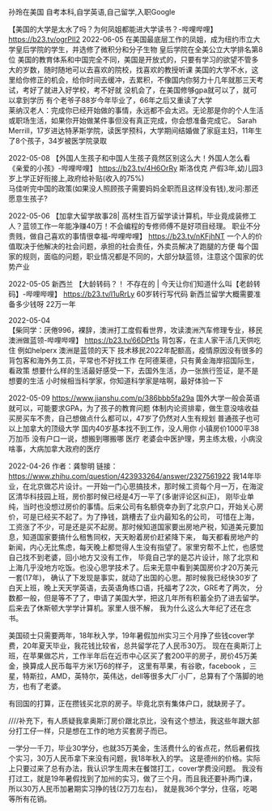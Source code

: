 
孙玲在美国
自考本科,自学英语,自己留学,入职Google

【美国的大学是太水了吗？为何凤姐都能进大学读书？-哔哩哔哩】 https://b23.tv/ogrPII2 2022-06-05
在美国最底层工作的凤姐，成为纽约市立大学皇后学院的学生，并选修了微积分和分子生物
皇后学院在全美公立大学排名第8位
美国的教育体系和中国完全不同，美国是开放式的，只要有学习的欲望不管多大的岁数，随时随地可以去喜欢的院校，找喜欢的教授听课
美国的大学不水，这里给你修正的机会，给你时间去缓冲，去累积，不像国内你努力十几年就那三天考试，考好了就进入好学校，考不好就
没机会了，在美国修够gpa就可以了，就可以拿到学历
有个老爷子88岁今年毕业了，66年之后又重读了大学  
莱纳汉老人：完成你已经开始做的事情，永远都不会太迟。无论那是你的个人生活或职场生活，如果你开始做某件事但没有真正完成，你会想准备完成它。
Sarah Merrill，17岁进达特茅斯学院，读医学预科，大学期间结婚做了家庭主妇，11年生了8个孩子，34岁被医学院录取


2022-05-08
【外国人生孩子和中国人生孩子竟然区别这么大！外国人怎么看《亲爱的小孩》-哔哩哔哩】 https://b23.tv/4H6OrRy
斯洛伐克 产假3年,幼儿园3岁上学正好衔接上,政府给补贴(收入的75%)  
马佳听完中国的政策(如果没人照顾孩子需要妈妈全职而且这样没有钱),发问:那还愿意生孩子?


2022-05-06
【加拿大留学故事28| 高材生百万留学读计算机，毕业竟成装修工人？蓝领工作一年能净赚40万！不会编程的专修师傅不是好项目经理。
职业不分贵贱，做自己喜欢的事情很幸福-哔哩哔哩】 https://b23.tv/nKFjhNT
一个人的价值取决于他解决的社会问题，承担的社会责任，外卖员解决了跑腿的方便
每个国家的规则，面临的问题，职业情况都是不同的，大部分缺蓝领，注意这个国家的优势产业

2022-05-05 新西兰
【大龄转码？！ 不存在的 | 今天让你们知道什么叫【老龄转码】-哔哩哔哩】 https://b23.tv/l1uRrLy
60岁转行写代码
新西兰留学大概需要准备多少钱呀  22万一年


2022-05-04   
【柴同学：厌倦996，裸辞，澳洲打工度假看世界，攻读澳洲汽车修理专业，移民澳洲做蓝领-哔哩哔哩】 https://b23.tv/66DPt1s
背包客，在主人家干活几天供吃住 例如helperx
澳洲是蓝领的天下
技术移民2022年配额高，疫情原因没有很多的背包客和海外务工员，平常也不好找工作
在阿德莱德，只有黄金海岸招国际生，看政策
想要什么样的生活最好感受一下，去国外生活，办一张旅行签证，是不是想要的生活
小时候相当科学家，你知道科学家是啥啊，最好体验一下



2022-05-09
https://www.jianshu.com/p/386bbb5fa29a
国外大学一般会英语就可以，可能要求GPA，为了孩子的教育问题
体制内论资排辈，做生意没啥收益
买房买车不贵，自己想做点什么都可以，47岁了仍然对人生有规划
普通孩子也可以上加拿大的顶级大学
国内40岁基本找不到工作，没人用你
小镇房价1000平38万加币
没有户口一说，想搬到哪搬哪
医疗 老婆会中医护理，男主练太极，小病没啥事，大病加拿大政府的医疗



2022-04-26
作者：龚黎明
链接：https://www.zhihu.com/question/423933264/answer/2327561922
我14年毕业，在北京做芯片设计。一开始一门心思搞技术，那时候工资每个月一万，在海淀区清华科技园上班，房价那时候已经是4万一平了(多谢评论区纠正)，
刚毕业单纯，当时也没想过房价的事情。后来公司有名额侥幸办到了北京户口，开始关心房价，可是已经买不起了。为了挣钱，跳槽去了业内最知名的公司，
可惜在上海，工资涨了不少，可是还是买不起房。那时候知道国家要出房地产税，知道美元要加息，知道国家要搞什么租售同权，天天盼着房价赶紧降下来，
每天都看房地产的新闻，内心无比焦虑，每天晚上都觉得人生没有指望了。家里穷帮不上忙，也感觉自己找不到老婆，回小地方又没有工作，
毕竟自己学的是芯片设计，除了北京和上海几乎没地方吃饭。也没心思学技术了。后来无意中看到美国房价才20万美元一套(17年)，
确认了下发现是事实，就动了出国的心思。那时候我已经快30岁了白天上班，晚上天天学英语，去英语角练口语，托福考了2次，GRE考了两次，
分数都一般，但是等不了了，申请了美国大学，把这几年所有积蓄全扔了进去留学。后来去了休斯顿大学学计算机。家里人很不解，
我为什么这么大年纪了还在念书。

美国硕士只需要两年，18年秋入学，19年暑假加州实习三个月挣了些钱cover学费，20年夏天毕业，我花钱比较省，总共留学花了人民币30万。
现在在奥斯汀上班，在苹果做芯片，工作半年后在近市中心区买了套200平的房子，房价45万美金，换算成人民币每平方米1万6的样子，
这里有苹果，有谷歌，facebook ，三星，特斯拉，AMD，英特尔，英伟达，dell等很多大厂小厂，总算有了个落脚的地方，也有了老婆。

有回国的打算，正在攒钱买北京的房子。毕竟北京有集体户口，就缺房子了。

////补充下，有人质疑我拿奥斯汀房价跟北京比，没有这个想法，我这些年跟大部分打工仔一样，只是想在工作的地方买套房子而已。



一学分一千刀，毕业30学分，也就35万美金，生活费什么的省点花，然后暑假找个实习，30万人民币拿下来没有问题，我18年秋入的学。
这是德州的价格。实际上只要过来了总有办法，我认识学生周末在餐馆打工，cover学费没问题。
我没有打过工，就是19年暑假找到了加州的实习，做了三个月。而且我还要补两门课，所以30万人民币加暑期实习挣的钱(2万刀左右)，
就是我36个学分，住宿，吃喝等所有花销。